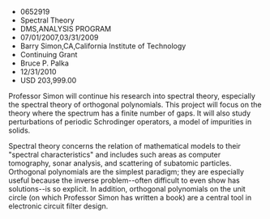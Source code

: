 
* 0652919
* Spectral Theory
* DMS,ANALYSIS PROGRAM
* 07/01/2007,03/31/2009
* Barry Simon,CA,California Institute of Technology
* Continuing Grant
* Bruce P. Palka
* 12/31/2010
* USD 203,999.00

Professor Simon will continue his research into spectral theory, especially the
spectral theory of orthogonal polynomials. This project will focus on the theory
where the spectrum has a finite number of gaps. It will also study perturbations
of periodic Schrodinger operators, a model of impurities in solids.

Spectral theory concerns the relation of mathematical models to their "spectral
characteristics" and includes such areas as computer tomography, sonar analysis,
and scattering of subatomic particles. Orthogonal polynomials are the simplest
paradigm; they are especially useful because the inverse problem--often
difficult to even show has solutions--is so explicit. In addition, orthogonal
polynomials on the unit circle (on which Professor Simon has written a book) are
a central tool in electronic circuit filter design.
